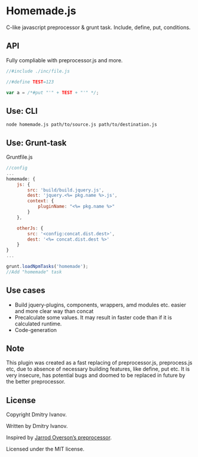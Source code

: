 # Homemade.js
C-like javascript preprocessor & grunt task. Include, define, put, conditions.

## API
Fully compliable with preprocessor.js and more.
```javascript
//#include ./inc/file.js

//#define TEST=123

var a = /*#put "'" + TEST + "'" */;

```

## Use: CLI
`node homemade.js path/to/source.js path/to/destination.js`

## Use: Grunt-task
Gruntfile.js
```javascript
//config
...
homemade: {
	js: {
		src: 'build/build.jquery.js',
		dest: 'jquery.<%= pkg.name %>.js',
		context: {
			pluginName: "<%= pkg.name %>"
		}
	},

	otherJs: {
		src: '<config:concat.dist.dest>',
		dest: '<%= concat.dist.dest %>'
	}
}
...

grunt.loadNpmTasks('homemade');
//Add "homemade" task
```

## Use cases

* Build jquery-plugins, components, wrappers, amd modules etc. easier and more clear way than concat
* Precalculate some values. It may result in faster code than if it is calculated runtime.
* Code-generation

## Note
This plugin was created as a fast replacing of preprocessor.js, preprocess.js etc, due to absence of necessary building features, like define, put etc. It is very insecure, has potential bugs and doomed to be replaced in future by the better preprocessor.

## License
Copyright Dmitry Ivanov.

Written by Dmitry Ivanov.

Inspired by [Jarrod Overson’s preprocessor](https://github.com/onehealth/preprocess).

Licensed under the MIT license.